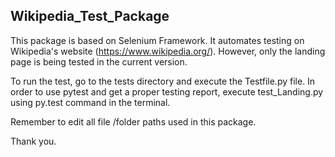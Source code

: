 ## Wikipedia_Test_Package

This package is based on Selenium Framework. It automates testing on Wikipedia's website (https://www.wikipedia.org/). However, only the landing page is being tested in the current version.

To run the test, go to the tests directory and execute the Testfile.py file. In order to use pytest and get a proper testing report, execute test_Landing.py using py.test command in the terminal.

Remember to edit all file /folder paths used in this package.

Thank you.
